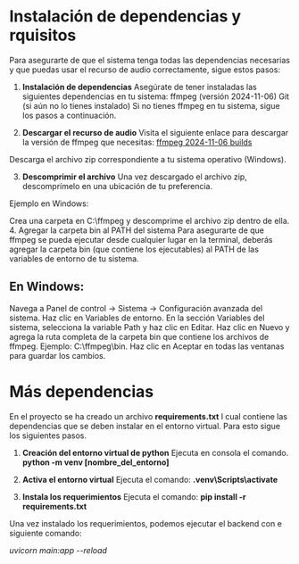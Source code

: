 
# Instalación de dependencias y rquisitos

Para asegurarte de que el sistema tenga todas las dependencias necesarias y que puedas usar el recurso de audio correctamente, sigue estos pasos:

1. **Instalación de dependencias**
Asegúrate de tener instaladas las siguientes dependencias en tu sistema:
ffmpeg (versión 2024-11-06)
Git (si aún no lo tienes instalado)
Si no tienes ffmpeg en tu sistema, sigue los pasos a continuación.

2. **Descargar el recurso de audio**
Visita el siguiente enlace para descargar la versión de ffmpeg que necesitas:
[ffmpeg 2024-11-06 builds](https://github.com/GyanD/codexffmpeg/releases/tag/2024-11-06-git-4047b887fc)

Descarga el archivo zip correspondiente a tu sistema operativo (Windows).

3. **Descomprimir el archivo**
Una vez descargado el archivo zip, descomprímelo en una ubicación de tu preferencia.

Ejemplo en Windows:

Crea una carpeta en C:\ffmpeg y descomprime el archivo zip dentro de ella.
4. Agregar la carpeta bin al PATH del sistema
Para asegurarte de que ffmpeg se pueda ejecutar desde cualquier lugar en la terminal, deberás agregar la carpeta bin (que contiene los ejecutables) al PATH de las variables de entorno de tu sistema.

## En Windows:
Navega a Panel de control → Sistema → Configuración avanzada del sistema.
Haz clic en Variables de entorno.
En la sección Variables del sistema, selecciona la variable Path y haz clic en Editar.
Haz clic en Nuevo y agrega la ruta completa de la carpeta bin que contiene los archivos de ffmpeg.
Ejemplo: C:\ffmpeg\bin.
Haz clic en Aceptar en todas las ventanas para guardar los cambios.

# Más dependencias
En el proyecto se ha creado un archivo **requirements.txt** l cual contiene las dependencias que se deben instalar en el entorno virtual. Para esto sigue los siguientes pasos.
1. **Creación del entorno virtual de python**
Ejecuta en consola el comando.
**python -m venv [nombre_del_entorno]**

2. **Activa el entorno virtual**
Ejecuta el comando:
**\.venv\Scripts\activate**

3. **Instala los requerimientos**
Ejecuta el comando:
**pip install -r requirements.txt**

Una vez instalado los requerimientos, podemos ejecutar el backend con e siguiente comando:

*uvicorn main:app --reload*


